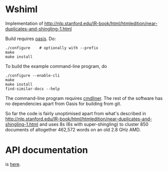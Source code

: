 Wshiml
======

Implementation of
http://nlp.stanford.edu/IR-book/html/htmledition/near-duplicates-and-shingling-1.html

Build requires [oasis](http://oasis.forge.ocamlcore.org/index.html). Do:

    ./configure    # optionally with --prefix
    make
    make install

To build the example command-line program, do

    ./configure --enable-cli
    make
    make install
    find-similar-docs --help

The command-line program requires
[cmdliner](http://erratique.ch/software/cmdliner). The rest of the
software has no dependencies apart from Oasis for building from git.

So far the code is fairly unoptimised apart from what's described
in
http://nlp.stanford.edu/IR-book/html/htmledition/near-duplicates-and-shingling-1.html
and uses 8s (6s with super-shingling) to cluster 850 documents of
altogether 462,572 words on an old 2.8 GHz AMD.

API documentation
=================

is [here](http://unhammer.github.io/wshiml/).
